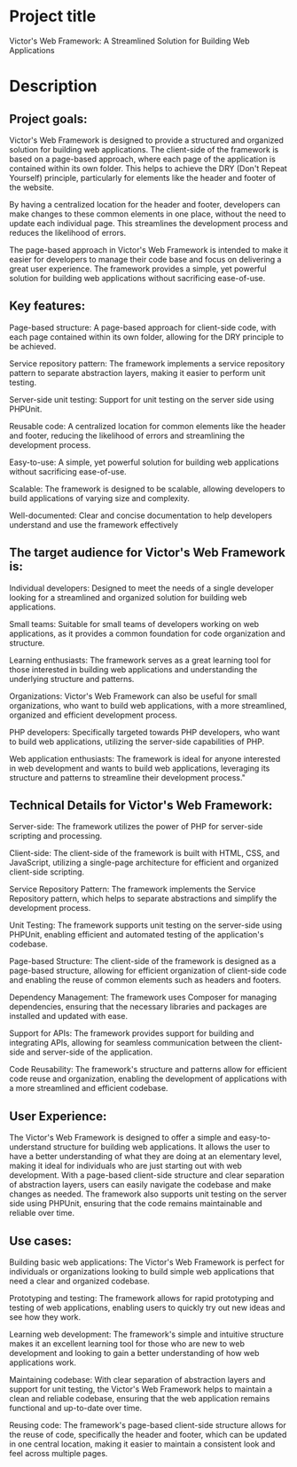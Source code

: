 # Project title
Victor's Web Framework: A Streamlined Solution for Building Web Applications

# Description

## Project goals: 
Victor's Web Framework is designed to provide a structured and organized solution for building web applications. The client-side of the framework is based on a page-based approach, where each page of the application is contained within its own folder. This helps to achieve the DRY (Don't Repeat Yourself) principle, particularly for elements like the header and footer of the website.

By having a centralized location for the header and footer, developers can make changes to these common elements in one place, without the need to update each individual page. This streamlines the development process and reduces the likelihood of errors.

The page-based approach in Victor's Web Framework is intended to make it easier for developers to manage their code base and focus on delivering a great user experience. The framework provides a simple, yet powerful solution for building web applications without sacrificing ease-of-use.


## Key features:
Page-based structure: A page-based approach for client-side code, with each page contained within its own folder, allowing for the DRY principle to be achieved.

Service repository pattern: The framework implements a service repository pattern to separate abstraction layers, making it easier to perform unit testing.

Server-side unit testing: Support for unit testing on the server side using PHPUnit.

Reusable code: A centralized location for common elements like the header and footer, reducing the likelihood of errors and streamlining the development process.

Easy-to-use: A simple, yet powerful solution for building web applications without sacrificing ease-of-use.

Scalable: The framework is designed to be scalable, allowing developers to build applications of varying size and complexity.

Well-documented: Clear and concise documentation to help developers understand and use the framework effectively


## The target audience for Victor's Web Framework is:

Individual developers: Designed to meet the needs of a single developer looking for a streamlined and organized solution for building web applications.

Small teams: Suitable for small teams of developers working on web applications, as it provides a common foundation for code organization and structure.

Learning enthusiasts: The framework serves as a great learning tool for those interested in building web applications and understanding the underlying structure and patterns.

Organizations: Victor's Web Framework can also be useful for small organizations, who want to build web applications, with a more streamlined, organized and efficient development process.

PHP developers: Specifically targeted towards PHP developers, who want to build web applications, utilizing the server-side capabilities of PHP.

Web application enthusiasts: The framework is ideal for anyone interested in web development and wants to build web applications, leveraging its structure and patterns to streamline their development process."




## Technical Details for Victor's Web Framework:

Server-side: The framework utilizes the power of PHP for server-side scripting and processing.

Client-side: The client-side of the framework is built with HTML, CSS, and JavaScript, utilizing a single-page architecture for efficient and organized client-side scripting.

Service Repository Pattern: The framework implements the Service Repository pattern, which helps to separate abstractions and simplify the development process.

Unit Testing: The framework supports unit testing on the server-side using PHPUnit, enabling efficient and automated testing of the application's codebase.

Page-based Structure: The client-side of the framework is designed as a page-based structure, allowing for efficient organization of client-side code and enabling the reuse of common elements such as headers and footers.

Dependency Management: The framework uses Composer for managing dependencies, ensuring that the necessary libraries and packages are installed and updated with ease.

Support for APIs: The framework provides support for building and integrating APIs, allowing for seamless communication between the client-side and server-side of the application.

Code Reusability: The framework's structure and patterns allow for efficient code reuse and organization, enabling the development of applications with a more streamlined and efficient codebase.


## User Experience:
The Victor's Web Framework is designed to offer a simple and easy-to-understand structure for building web applications. It allows the user to have a better understanding of what they are doing at an elementary level, making it ideal for individuals who are just starting out with web development. With a page-based client-side structure and clear separation of abstraction layers, users can easily navigate the codebase and make changes as needed. The framework also supports unit testing on the server side using PHPUnit, ensuring that the code remains maintainable and reliable over time.


## Use cases:
Building basic web applications: The Victor's Web Framework is perfect for individuals or organizations looking to build simple web applications that need a clear and organized codebase.

Prototyping and testing: The framework allows for rapid prototyping and testing of web applications, enabling users to quickly try out new ideas and see how they work.

Learning web development: The framework's simple and intuitive structure makes it an excellent learning tool for those who are new to web development and looking to gain a better understanding of how web applications work.

Maintaining codebase: With clear separation of abstraction layers and support for unit testing, the Victor's Web Framework helps to maintain a clean and reliable codebase, ensuring that the web application remains functional and up-to-date over time.

Reusing code: The framework's page-based client-side structure allows for the reuse of code, specifically the header and footer, which can be updated in one central location, making it easier to maintain a consistent look and feel across multiple pages.